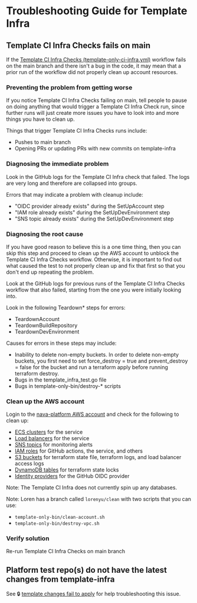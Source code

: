 # Troubleshooting Guide for Template Infra

## Template CI Infra Checks fails on main

If the [Template CI Infra Checks (template-only-ci-infra.yml)](https://github.com/navapbc/template-infra/actions/workflows/template-only-ci-infra.yml) workflow fails on the main branch and there isn't a bug in the code, it may mean that a prior run of the workflow did not properly clean up account resources.

### Preventing the problem from getting worse

If you notice Template CI Infra Checks failing on main, tell people to pause on doing anything that would trigger a Template CI Infra Check run, since further runs will just create more issues you have to look into and more things you have to clean up.

Things that trigger Template CI Infra Checks runs include:

* Pushes to main branch  
* Opening PRs or updating PRs with new commits on template-infra

### Diagnosing the immediate problem

Look in the GitHub logs for the Template CI Infra check that failed. The logs are very long and therefore are collapsed into groups.

Errors that may indicate a problem with cleanup include:

* "OIDC provider already exists" during the SetUpAccount step  
* "IAM role already exists" during the SetUpDevEnvironment step  
* "SNS topic already exists" during the SetUpDevEnvironment step

### Diagnosing the root cause

If you have good reason to believe this is a one time thing, then you can skip this step and proceed to clean up the AWS account to unblock the Template CI Infra Checks workflow. Otherwise, it is important to find out what caused the test to not properly clean up and fix that first so that you don't end up repeating the problem.

Look at the GitHub logs for previous runs of the Template CI Infra Checks workflow that also failed, starting from the one you were initially looking into.

Look in the following Teardown\* steps for errors:

* TeardownAccount  
* TeardownBuildRepository  
* TeardownDevEnvironment

Causes for errors in these steps may include:

* Inability to delete non-empty buckets. In order to delete non-empty buckets, you first need to set force\_destroy \= true and prevent\_destroy \= false for the bucket and run a terraform apply before running terraform destroy.  
* Bugs in the template\_infra\_test.go file  
* Bugs in template-only-bin/destroy-\* scripts

### Clean up the AWS account

Login to the [nava-platform AWS account](https://nava-platform.signin.aws.amazon.com/console) and check for the following to clean up:

* [ECS clusters](https://us-east-1.console.aws.amazon.com/ecs/v2/getStarted?region=us-east-1) for the service  
* [Load balancers](https://us-east-1.console.aws.amazon.com/ec2/home?region=us-east-1#LoadBalancers:) for the service  
* [SNS topics](https://us-east-1.console.aws.amazon.com/sns/v3/home?region=us-east-1#/homepage) for monitoring alerts  
* [IAM roles](https://us-east-1.console.aws.amazon.com/iamv2/home?region=us-east-1#/roles) for GitHub actions, the service, and others  
* [S3 buckets](https://s3.console.aws.amazon.com/s3/get-started?region=us-east-1) for terraform state file, terraform logs, and load balancer access logs  
* [DynamoDB tables](https://us-east-1.console.aws.amazon.com/dynamodbv2/home?region=us-east-1#service) for terraform state locks  
* [Identity providers](https://us-east-1.console.aws.amazon.com/iamv2/home?region=us-east-1#/identity_providers) for the GitHub OIDC provider

Note: The Template CI Infra does not currently spin up any databases.

Note: Loren has a branch called `lorenyu/clean` with two scripts that you can use:

* `template-only-bin/clean-account.sh`  
* `template-only-bin/destroy-vpc.sh`

### Verify solution

Re-run Template CI Infra Checks on main branch

## Platform test repo(s) do not have the latest changes from template-infra

See :lock: [template changes fail to apply](https://navasage.atlassian.net/wiki/spaces/tss/pages/2011922659/Platform+Ecosystem#template-*-changes-fail-to-apply) for help troubleshooting this issue.
